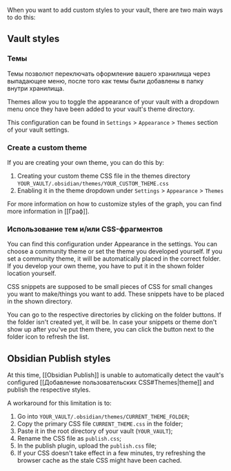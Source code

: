 When you want to add custom styles to your vault, there are two main ways to do this:

## Vault styles

### Темы

Темы позволют переключать оформление вашего хранилища через выпадающее меню, после того как темы были добавлены в папку внутри хранилища.  

Themes allow you to toggle the appearance of your vault with a dropdown menu once they have been added to your vault's theme directory.

This configuration can be found in `Settings` > `Appearance` > `Themes` section of your vault settings.

### Create a custom theme

If you are creating your own theme, you can do this by:

1. Creating your custom theme CSS file in the themes directory `YOUR_VAULT/.obsidian/themes/YOUR_CUSTOM_THEME.css`
2. Enabling it in the theme dropdown under `Settings` > `Appearance` > `Themes`

For more information on how to customize styles of the graph, you can find more information in [[Граф]].

### Использование тем и/или CSS-фрагментов

You can find this configuration under Appearance in the settings. You can choose a community theme or set the theme you developed yourself. If you set a community theme, it will be automatically placed in the correct folder. If you develop your own theme, you have to put it in the shown folder location yourself.

CSS snippets are supposed to be small pieces of CSS for small changes you want to make/things you want to add. These snippets have to be placed in the shown directory.

You can go to the respective directories by clicking on the folder buttons. If the folder isn't created yet, it will be. In case your snippets or theme don't show up after you've put them there, you can click the button next to the folder icon to refresh the list.

## Obsidian Publish styles

At this time, [[Obsidian Publish]] is unable to automatically detect the vault's configured [[Добавление пользовательских CSS#Themes|theme]] and publish the respective styles. 

A workaround for this limitation is to:

1. Go into `YOUR_VAULT/.obsidian/themes/CURRENT_THEME_FOLDER`;
2. Copy the primary CSS file `CURRENT_THEME.css` in the folder;
3. Paste it in the root directory of your vault (`YOUR_VAULT`);
4. Rename the CSS file as `publish.css`;
5. In the publish plugin, upload the `publish.css` file;
6. If your CSS doesn't take effect in a few minutes, try refreshing the browser cache as the stale CSS might have been cached.
